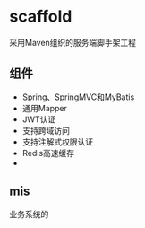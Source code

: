 # scaffold
采用Maven组织的服务端脚手架工程
## 组件
* Spring、SpringMVC和MyBatis
* 通用Mapper
* JWT认证
* 支持跨域访问
* 支持注解式权限认证
* Redis高速缓存
* 
## mis
业务系统的
##
